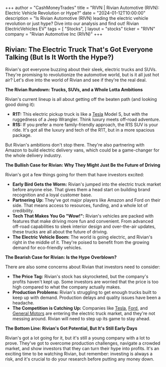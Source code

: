 +++
author = "CashMoneyTrades"
title = "RIVN |  Rivian Automotive (RIVN): Electric Vehicle Revolution or Hype?"
date = "2024-01-12T10:00:00"
description = "Is Rivian Automotive (RIVN) leading the electric vehicle revolution or just hype? Dive into our analysis and find out! Rivian ElectricVehicles EV"
tags = [
"Stocks",
]
layout = "stocks"
ticker = "RIVN"
company = "Rivian Automotive Inc (RIVN)"
+++
        


## Rivian: The Electric Truck That's Got Everyone Talking (But Is It Worth the Hype?)

Rivian's got everyone buzzing about their sleek, electric trucks and SUVs. They're promising to revolutionize the automotive world, but is it all just hot air? Let's dive into the world of Rivian and see if they're the real deal.

**The Rivian Rundown: Trucks, SUVs, and a Whole Lotta Ambitions**

Rivian's current lineup is all about getting off the beaten path (and looking good doing it):

* **R1T:** This electric pickup truck is like a [Tesla](/stocks/tsla/) Model S, but with the ruggedness of a Jeep Wrangler. Think luxury meets off-road adventure.
* **R1S:** If you prefer a more family-friendly approach, the R1S SUV is your ride. It's got all the luxury and tech of the R1T, but in a more spacious package.

But Rivian's ambitions don't stop there. They're also partnering with Amazon to build electric delivery vans, which could be a game-changer for the whole delivery industry.

**The Bullish Case for Rivian: Why They Might Just Be the Future of Driving**

Rivian's got a few things going for them that have investors excited:

* **Early Bird Gets the Worm:** Rivian's jumped into the electric truck market before anyone else. That gives them a head start on building brand recognition and a loyal customer base.
* **Partnering Up:**  They've got major players like Amazon and Ford on their side. That means access to resources, funding, and a whole lot of credibility.
* **Tech That Makes You Go "Wow!":** Rivian's vehicles are packed with features that make driving more fun and convenient. From advanced off-road capabilities to sleek interior design and over-the-air updates, these trucks are all about the future of driving.
* **The Electric Vehicle Boom:** The world is going electric, and Rivian's right in the middle of it. They're poised to benefit from the growing demand for eco-friendly vehicles.

**The Bearish Case for Rivian: Is the Hype Overblown?**

There are also some concerns about Rivian that investors need to consider:

* **The Price Tag:** Rivian's stock has skyrocketed, but the company's profits haven't kept up.  Some investors are worried that the price is too high compared to what the company actually makes.
* **Production Problems:** Rivian's struggling to get enough trucks built to keep up with demand. Production delays and quality issues have been a headache.
* **The Competition is Catching Up:** Companies like [Tesla](/stocks/tsla/), [Ford](/stocks/f/), and [General Motors](/stocks/gm/) are entering the electric truck market, and they're not messing around. Rivian will need to step up its game to stay ahead.

**The Bottom Line: Rivian's Got Potential, But It's Still Early Days**

Rivian's got a lot going for it, but it's still a young company with a lot to prove.  They've got to overcome production challenges, navigate a crowded market, and show investors that they can turn their hype into profits.  It's an exciting time to be watching Rivian, but remember:  investing is always a risk, and it's crucial to do your research before putting any money down. 

        